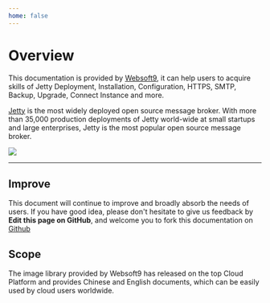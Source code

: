 ```yaml
---
home: false
---
```


# Overview

This documentation is provided by [Websoft9](https://www.websoft9.com/), it can help users to acquire skills of Jetty Deployment, Installation, Configuration, HTTPS, SMTP, Backup, Upgrade, Connect Instance and more.

[Jetty](https://jetty-server.apache.org/) is the most widely deployed open source message broker. With more than 35,000 production deployments of Jetty world-wide at small startups and large enterprises, Jetty is the most popular open source message broker.

![](https://libs.websoft9.com/Websoft9/DocsPicture/zh/jetty/jetty-gui-websoft9.png)

---

## Improve

This document will continue to improve and broadly absorb the needs of users. If you have good idea, please don't hesitate to give us feedback by **Edit this page on GitHub**, and welcome you to fork this documentation on [Github](https://github.com/Websoft9/ansible-jetty)

## Scope

The image library provided by Websoft9 has released on the top Cloud Platform and provides Chinese and English documents, which can be easily used by cloud users worldwide.
